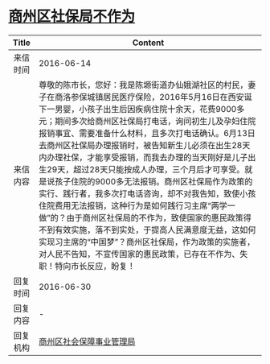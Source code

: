 # <a href="http://www.shangluo.gov.cn/zmhd/ldxxxx.jsp?urltype=leadermail.LeaderMailContentUrl&wbtreeid=1112&leadermailid=3663">商州区社保局不作为</a>
| Title |                                                                                                                                                                                                               Content                                                                                                                                                                                                                |
|:-----:|--------------------------------------------------------------------------------------------------------------------------------------------------------------------------------------------------------------------------------------------------------------------------------------------------------------------------------------------------------------------------------------------------------------------------------------|
| 来信时间  | 2016-06-14                                                                                                                                                                                                                                                                                                                                                                                                                           |
| 来信内容  | 尊敬的陈市长，您好：我是陈塬街道办仙娥湖社区的村民，妻子在商洛参保城镇居民医疗保险，2016年5月16日在西安诞下一男婴，小孩子出生后因疾病住院十余天，花费9000多元；期间多次给商州区社保局打电话，询问初生儿及孕妇住院报销事宜、需要准备什么材料，且多次打电话确认。6月13日去商州区社保局办理报销时，被告知新生儿必须在出生28天内办理社保，才能享受报销，而我去办理的当天刚好是儿子出生29天，超过28天只能按成人办理，三个月后才可享受。就是说孩子住院的9000多无法报销。商州区社保局作为政策的实行、践行者，我多次打电话咨询，却不对我告知，致使小孩住院费用无法报销，这种行为是如何践行习主席“两学一做”的？由于商州区社保局的不作为，致使国家的惠民政策得不到有效实施，落不到实处，于提高人民满意度无益，这如何实现习主席的“中国梦”？商州区社保局，作为政策的实施者，对人民不告知，不宣传国家的惠民政策，已存在不作为、失职！特向市长反应，盼复！ |
| 回复时间  | 2016-06-30                                                                                                                                                                                                                                                                                                                                                                                                                           |
| 回复内容  | -                                                                                                                                                                                                                                                                                                                                                                                                                                    |
| 回复机构  | <a href="../../categories/agencies/商州区社会保障事业管理局.md">商州区社会保障事业管理局</a>                                                                                                                                                                                                                                                                                                                                                                   |